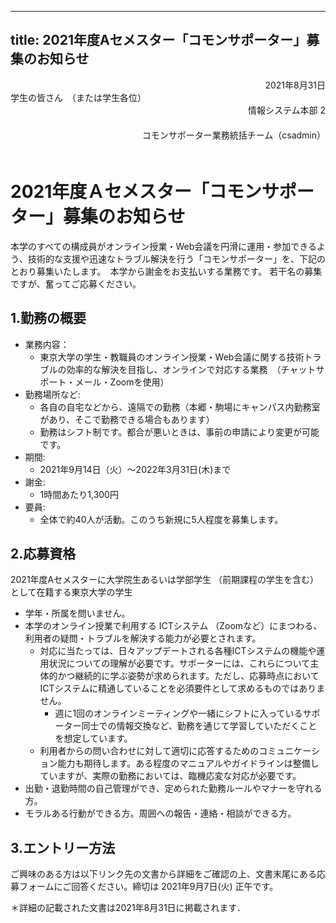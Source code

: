 
---
title: 2021年度Aセメスター「コモンサポーター」募集のお知らせ
---

<div style="text-align: right;">2021年8月31日</div>
学生の皆さん　（または学生各位）
<div style="text-align: right;">情報システム本部
2</div>　　　　　　　　　　　　　　　　　
<div style="text-align: right;">コモンサポーター業務統括チーム（csadmin）</div>　　　　　　　　　　　　　　　　　


# 2021年度Ａセメスター「コモンサポーター」募集のお知らせ

本学のすべての構成員がオンライン授業・Web会議を円滑に運用・参加できるよう、技術的な支援や迅速なトラブル解決を行う「コモンサポーター」を、下記のとおり募集いたします。　本学から謝金をお支払いする業務です。
若干名の募集ですが、奮ってご応募ください。
　　　　　　　　　　　　　　　　
## 1.勤務の概要
* 業務内容：
    * 東京大学の学生・教職員のオンライン授業・Web会議に関する技術トラブルの効率的な解決を目指し、オンラインで対応する業務　（チャットサポート・メール・Zoomを使用）
* 勤務場所など:
    * 各自の自宅などから、遠隔での勤務（本郷・駒場にキャンパス内勤務室があり、そこで勤務できる場合もあります）　
    * 勤務はシフト制です。都合が悪いときは、事前の申請により変更が可能です。
* 期間:
    * 2021年9月14日（火）～2022年3月31日(木)まで
* 謝金:　
    * 1時間あたり1,300円　
* 要員:
    * 全体で約40人が活動。このうち新規に5人程度を募集します。　　
## 2.応募資格
2021年度Aセメスターに大学院生あるいは学部学生 （前期課程の学生を含む）として在籍する東京大学の学生
* 学年・所属を問いません。
* 本学のオンライン授業で利用する ICTシステム （Zoomなど）にまつわる、利用者の疑問・トラブルを解決する能力が必要とされます。
    * 対応に当たっては、日々アップデートされる各種ICTシステムの機能や運用状況についての理解が必要です。サポーターには、これらについて主体的かつ継続的に学ぶ姿勢が求められます。ただし、応募時点においてICTシステムに精通していることを必須要件として求めるものではありません。
        * 週に1回のオンラインミーティングや一緒にシフトに入っているサポーター同士での情報交換など、勤務を通じて学習していただくことを想定しています。
    * 利用者からの問い合わせに対して適切に応答するためのコミュニケーション能力も期待します。ある程度のマニュアルやガイドラインは整備していますが、実際の勤務においては、臨機応変な対応が必要です。
* 出勤・退勤時間の自己管理ができ、定められた勤務ルールやマナーを守れる方。
* モラルある行動ができる方。周囲への報告・連絡・相談ができる方。

## 3.エントリー方法　
ご興味のある方は以下リンク先の文書から詳細をご確認の上、文書末尾にある応募フォームにご回答ください。締切は 2021年9月7日(火) 正午です。

＊詳細の記載された文書は2021年8月31日に掲載されます．


